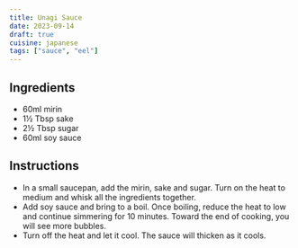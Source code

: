 ```yaml
---
title: Unagi Sauce
date: 2023-09-14
draft: true
cuisine: japanese
tags: ["sauce", "eel"]
---
```


## Ingredients
- 60ml mirin
- 1½ Tbsp sake
- 2½ Tbsp sugar
- 60ml soy sauce

## Instructions
- In a small saucepan, add the mirin, sake and sugar. Turn on the heat to medium and whisk all the ingredients together.
- Add soy sauce and bring to a boil. Once boiling, reduce the heat to low and continue simmering for 10 minutes. Toward the end of cooking, you will see more bubbles.
- Turn off the heat and let it cool. The sauce will thicken as it cools.


